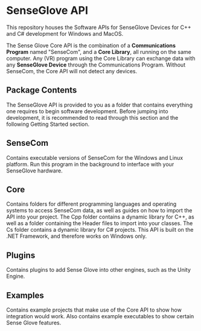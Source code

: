 # SenseGlove API

This repository houses the Software APIs for SenseGlove Devices for C++ and C# development for Windows and MacOS.

The Sense Glove Core API is the combination of a **Communications Program** named "SenseCom", and a **Core Library**, all running on the same computer. Any (VR) program using the Core Library can exchange data with any **SenseGlove Device** through the Communications Program. Without SenseCom, the Core API will not detect any devices. 

## Package Contents
The SenseGlove API is provided to you as a folder that contains everything one requires to begin software development. Before jumping into development, it is recommended to read through this section and the following Getting Started section.

## SenseCom
Contains executable versions of SenseCom for the Windows and Linux platform. Run this program in the background to interface with your SenseGlove hardware.

## Core
Contains folders for different programming languages and operating systems to access SenseCom data, as well as guides on how to import the API into your project.
The Cpp folder contains a dynamic library for C++, as well as a folder containing the Header files to import into your classes.
The Cs folder contains a dynamic library for C# projects. This API is built on the .NET Framework, and therefore works on Windows only.

## Plugins
Contains plugins to add Sense Glove into other engines, such as the Unity Engine.

## Examples
Contains example projects that make use of the Core API to show how integration would work. Also contains example executables to show certain Sense Glove features.